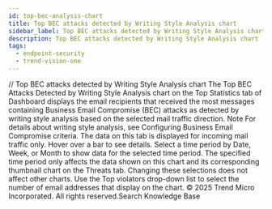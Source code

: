 ```yaml
---
id: top-bec-analysis-chart
title: Top BEC attacks detected by Writing Style Analysis chart
sidebar_label: Top BEC attacks detected by Writing Style Analysis chart
description: Top BEC attacks detected by Writing Style Analysis chart
tags:
  - endpoint-security
  - trend-vision-one
---
```


/*<![CDATA[*/ $('#title').html($('meta[name=map-description]').attr('content')); /*]]>*/ Top BEC attacks detected by Writing Style Analysis chart The Top BEC Attacks Detected by Writing Style Analysis chart on the Top Statistics tab of Dashboard displays the email recipients that received the most messages containing Business Email Compromise (BEC) attacks as detected by writing style analysis based on the selected mail traffic direction. Note For details about writing style analysis, see Configuring Business Email Compromise criteria. The data on this tab is displayed for incoming mail traffic only. Hover over a bar to see details. Select a time period by Date, Week, or Month to show data for the selected time period. The specified time period only affects the data shown on this chart and its corresponding thumbnail chart on the Threats tab. Changing these selections does not affect other charts. Use the Top violators drop-down list to select the number of email addresses that display on the chart. © 2025 Trend Micro Incorporated. All rights reserved.Search Knowledge Base